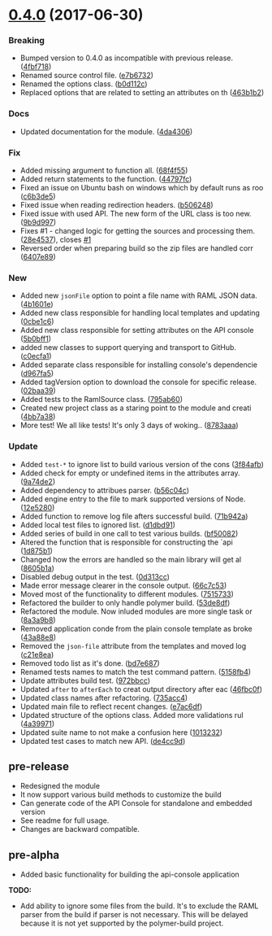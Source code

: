 <a name="0.4.0"></a>
# [0.4.0](https://github.com/mulesoft-labs/api-console-builder/compare/0.3.0...v0.4.0) (2017-06-30)


### Breaking

* Bumped version to 0.4.0 as incompatible with previous release. ([4fbf718](https://github.com/mulesoft-labs/api-console-builder/commit/4fbf718))
* Renamed source control file. ([e7b6732](https://github.com/mulesoft-labs/api-console-builder/commit/e7b6732))
* Renamed the options class. ([b0d112c](https://github.com/mulesoft-labs/api-console-builder/commit/b0d112c))
* Replaced options that are related to setting an attributes on th ([463b1b2](https://github.com/mulesoft-labs/api-console-builder/commit/463b1b2))

### Docs

* Updated documentation for the module. ([4da4306](https://github.com/mulesoft-labs/api-console-builder/commit/4da4306))

### Fix

* Added missing argument to function all. ([68f4f55](https://github.com/mulesoft-labs/api-console-builder/commit/68f4f55))
* Added return statements to the function. ([44797fc](https://github.com/mulesoft-labs/api-console-builder/commit/44797fc))
* Fixed an issue on Ubuntu bash on windows which by default runs as roo ([c6b3de5](https://github.com/mulesoft-labs/api-console-builder/commit/c6b3de5))
* Fixed issue when reading redirection headers. ([b506248](https://github.com/mulesoft-labs/api-console-builder/commit/b506248))
* Fixed issue with used API. The new form of the URL class is too new.  ([9b9d997](https://github.com/mulesoft-labs/api-console-builder/commit/9b9d997))
* Fixes #1 - changed logic for getting the sources and processing them. ([28e4537](https://github.com/mulesoft-labs/api-console-builder/commit/28e4537)), closes [#1](https://github.com/mulesoft-labs/api-console-builder/issues/1)
* Reversed order when preparing build so the zip files are handled corr ([6407e89](https://github.com/mulesoft-labs/api-console-builder/commit/6407e89))

### New

* Added new `jsonFile` option to point a file name with RAML JSON data. ([4b1601e](https://github.com/mulesoft-labs/api-console-builder/commit/4b1601e))
* Added new class responsible for handling local templates and updating ([0cbe1c6](https://github.com/mulesoft-labs/api-console-builder/commit/0cbe1c6))
* Added new class responsible for setting attributes on the API console ([5b0bff1](https://github.com/mulesoft-labs/api-console-builder/commit/5b0bff1))
* added new classes to support querying and transport to GitHub. ([c0ecfa1](https://github.com/mulesoft-labs/api-console-builder/commit/c0ecfa1))
* Added separate class responsible for installing console's dependencie ([d967fa5](https://github.com/mulesoft-labs/api-console-builder/commit/d967fa5))
* Added tagVersion option to download the console for specific release. ([02baa39](https://github.com/mulesoft-labs/api-console-builder/commit/02baa39))
* Added tests to the RamlSource class. ([795ab60](https://github.com/mulesoft-labs/api-console-builder/commit/795ab60))
* Created new project class as a staring point to the module and creati ([4bb7a38](https://github.com/mulesoft-labs/api-console-builder/commit/4bb7a38))
* More test! We all like tests! It's only 3 days of woking.. ([8783aaa](https://github.com/mulesoft-labs/api-console-builder/commit/8783aaa))

### Update

* Added `test-*` to ignore list to build various version of the cons ([3f84afb](https://github.com/mulesoft-labs/api-console-builder/commit/3f84afb))
* Added check for empty or undefined items in the attributes array. ([9a74de2](https://github.com/mulesoft-labs/api-console-builder/commit/9a74de2))
* Added dependency to attribues parser. ([b56c04c](https://github.com/mulesoft-labs/api-console-builder/commit/b56c04c))
* Added engine entry to the file to mark supported versions of Node. ([12e5280](https://github.com/mulesoft-labs/api-console-builder/commit/12e5280))
* Added function to remove log file afters successful build. ([71b942a](https://github.com/mulesoft-labs/api-console-builder/commit/71b942a))
* Added local test files to ignored list. ([d1dbd91](https://github.com/mulesoft-labs/api-console-builder/commit/d1dbd91))
* Added series of build in one call to test various builds. ([bf50082](https://github.com/mulesoft-labs/api-console-builder/commit/bf50082))
* Altered the function that is responsible for constructing the `api ([1d875b1](https://github.com/mulesoft-labs/api-console-builder/commit/1d875b1))
* Changed how the errors are handled so the main library will get al ([8605b1a](https://github.com/mulesoft-labs/api-console-builder/commit/8605b1a))
* Disabled debug output in the test. ([0d313cc](https://github.com/mulesoft-labs/api-console-builder/commit/0d313cc))
* Made error message clearer in the console output. ([66c7c53](https://github.com/mulesoft-labs/api-console-builder/commit/66c7c53))
* Moved most of the functionality to different modules. ([7515733](https://github.com/mulesoft-labs/api-console-builder/commit/7515733))
* Refactored the builder to only handle polymer build. ([53de8df](https://github.com/mulesoft-labs/api-console-builder/commit/53de8df))
* Refactored the module. Now inluded modules are more single task or ([8a3a9b8](https://github.com/mulesoft-labs/api-console-builder/commit/8a3a9b8))
* Removed application conde from the plain console template as broke ([43a88e8](https://github.com/mulesoft-labs/api-console-builder/commit/43a88e8))
* Removed the `json-file` attribute from the templates and moved log ([c21e8ea](https://github.com/mulesoft-labs/api-console-builder/commit/c21e8ea))
* Removed todo list as it's done. ([bd7e687](https://github.com/mulesoft-labs/api-console-builder/commit/bd7e687))
* Renamed tests names to match the test command pattern. ([5158fb4](https://github.com/mulesoft-labs/api-console-builder/commit/5158fb4))
* Update attributes build test. ([972bbcc](https://github.com/mulesoft-labs/api-console-builder/commit/972bbcc))
* Updated `after` to `afterEach` to creat output directory after eac ([46fbc0f](https://github.com/mulesoft-labs/api-console-builder/commit/46fbc0f))
* Updated class names after refactoring. ([735acc4](https://github.com/mulesoft-labs/api-console-builder/commit/735acc4))
* Updated main file to reflect recent changes. ([e7ac6df](https://github.com/mulesoft-labs/api-console-builder/commit/e7ac6df))
* Updated structure of the options class. Added more validations rul ([4a39971](https://github.com/mulesoft-labs/api-console-builder/commit/4a39971))
* Updated suite name to not make a confusion here ([1013232](https://github.com/mulesoft-labs/api-console-builder/commit/1013232))
* Updated test cases to match new API. ([de4cc9d](https://github.com/mulesoft-labs/api-console-builder/commit/de4cc9d))



<a name="0.1.0"></a>
## pre-release

* Redesigned the module
* It now support various build methods to customize the build
* Can generate code of the API Console for standalone and embedded version
* See readme for full usage.
* Changes are backward compatible.

<a name="0.0.1"></a>
## pre-alpha

* Added basic functionality for building the api-console application

**TODO:**
* Add ability to ignore some files from the build. It's to exclude the RAML parser from the build if parser is not necessary. This will be delayed because it is not yet supported by the polymer-build project.
